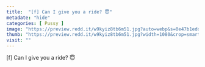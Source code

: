```yaml
---
title:  "[f] Can I give you a ride? 😇"
metadate: "hide"
categories: [ Pussy ]
image: "https://preview.redd.it/w9kyiz8tb6m51.jpg?auto=webp&s=0e47b1eddb64e07a80594a2edfd7d02b2330f460"
thumb: "https://preview.redd.it/w9kyiz8tb6m51.jpg?width=1080&crop=smart&auto=webp&s=6c7bcc9d0630245523a58a46605bec79987f415e"
visit: ""
---
```

[f] Can I give you a ride? 😇
